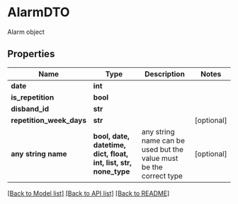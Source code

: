 # AlarmDTO

Alarm object

## Properties
Name | Type | Description | Notes
------------ | ------------- | ------------- | -------------
**date** | **int** |  | 
**is_repetition** | **bool** |  | 
**disband_id** | **str** |  | 
**repetition_week_days** | **str** |  | [optional] 
**any string name** | **bool, date, datetime, dict, float, int, list, str, none_type** | any string name can be used but the value must be the correct type | [optional]

[[Back to Model list]](../README.md#documentation-for-models) [[Back to API list]](../README.md#documentation-for-api-endpoints) [[Back to README]](../README.md)


